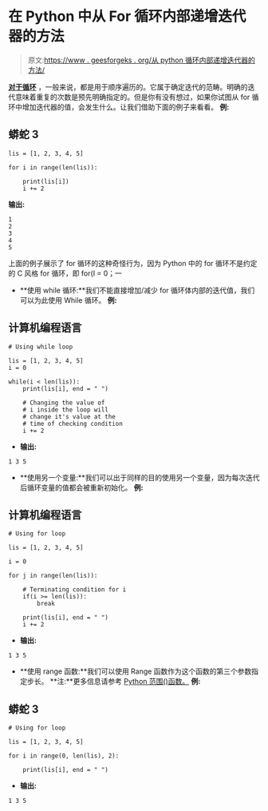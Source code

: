 # 在 Python 中从 For 循环内部递增迭代器的方法

> 原文:[https://www . geesforgeks . org/从 python 循环内部递增迭代器的方法/](https://www.geeksforgeeks.org/ways-to-increment-iterator-from-inside-the-for-loop-in-python/)

[**对于循环**](https://www.geeksforgeeks.org/python-for-loops/) ，一般来说，都是用于顺序遍历的。它属于确定迭代的范畴。明确的迭代意味着重复的次数是预先明确指定的。但是你有没有想过，如果你试图从 for 循环中增加迭代器的值，会发生什么。让我们借助下面的例子来看看。
**例:**

## 蟒蛇 3

```
lis = [1, 2, 3, 4, 5]

for i in range(len(lis)):

    print(lis[i])
    i += 2
```

**输出:**

```
1
2
3
4
5
```

上面的例子展示了 for 循环的这种奇怪行为，因为 Python 中的 for 循环不是约定的 C 风格 for 循环，即 for(I = 0；一

*   **使用 while 循环:**我们不能直接增加/减少 for 循环体内部的迭代值，我们可以为此使用 While 循环。
    **例:**

## 计算机编程语言

```
# Using while loop

lis = [1, 2, 3, 4, 5]
i = 0

while(i < len(lis)):
    print(lis[i], end = " ")

    # Changing the value of
    # i inside the loop will
    # change it's value at the
    # time of checking condition
    i += 2

```

*   **输出:**

```
1 3 5
```

*   **使用另一个变量:**我们可以出于同样的目的使用另一个变量，因为每次迭代后循环变量的值都会被重新初始化。
    **例:**

## 计算机编程语言

```
# Using for loop

lis = [1, 2, 3, 4, 5]

i = 0

for j in range(len(lis)):

    # Terminating condition for i
    if(i >= len(lis)):
        break

    print(lis[i], end = " ")   
    i += 2
```

*   **输出:**

```
1 3 5
```

*   **使用 range 函数:**我们可以使用 Range 函数作为这个函数的第三个参数指定步长。
    **注:**更多信息请参考 [Python 范围()函数。](https://www.geeksforgeeks.org/python-range-function/)
    **例:**

## 蟒蛇 3

```
# Using for loop

lis = [1, 2, 3, 4, 5]

for i in range(0, len(lis), 2):

    print(lis[i], end = " ")   
```

*   **输出:**

```
1 3 5
```